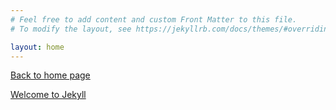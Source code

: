 ```yaml
---
# Feel free to add content and custom Front Matter to this file.
# To modify the layout, see https://jekyllrb.com/docs/themes/#overriding-theme-defaults

layout: home
---
```

[Back to home page](README.md)

[Welcome to Jekyll](https://tivrfoa.github.io/myblog/jekyll/update/2020/07/30/welcome-to-jekyll.html)
